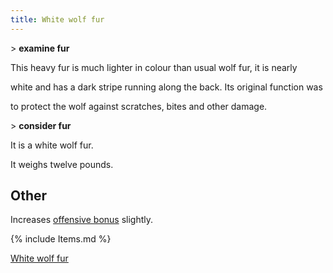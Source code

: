 ```yaml
---
title: White wolf fur
---
```


\> **examine fur**

This heavy fur is much lighter in colour than usual wolf fur, it is
nearly

white and has a dark stripe running along the back. Its original
function was

to protect the wolf against scratches, bites and other damage.

\> **consider fur**

It is a white wolf fur.

It weighs twelve pounds.

## Other

Increases [offensive bonus](offensive_bonus "wikilink") slightly.

{% include Items.md %}

[White wolf fur](Category:Cloaks "wikilink")